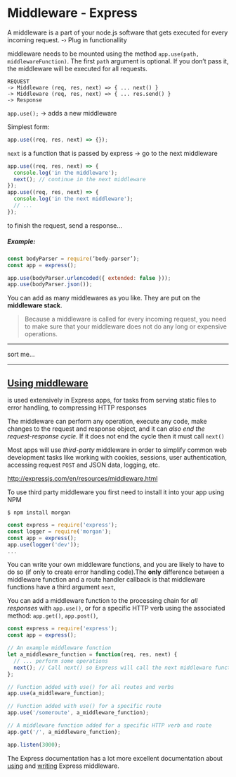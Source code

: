# Middleware - Express

A middleware is a part of your node.js software that gets executed for every incoming request. -› Plug in functionallity

middleware needs to be mounted using the method `app.use(path, middlewareFunction)`. The first `path` argument is optional. If you don’t pass it, the middleware will be executed for all requests.

```
REQUEST 
-> Middleware (req, res, next) => { ... next() }  
-> Middleware (req, res, next) => { ... res.send() }  
-> Response
```



`app.use();` -> adds a new middleware

Simplest form:

```js
app.use((req, res, next) => {});
```

`next` is a function that is passed by express -> go to the next middleware

```js
app.use((req, res, next) => {
  console.log('in the middleware');
  next(); // continue in the next middleware
});
app.use((req, res, next) => {
  console.log('in the next middleware');
  // ...
});
```

to finish the request, send a response…

##### Example:

```js
const bodyParser = require(‘body-parser’);
const app = express();

app.use(bodyParser.urlencoded({ extended: false }));
app.use(bodyParser.json());
```

You can add as many middlewares as you like. They are put on the **middleware stack**.

> Because a middleware is called for every incoming request, you need to make sure that your middleware does not do any long or expensive operations.

---

sort me…

---

## [Using middleware](https://developer.mozilla.org/en-US/docs/Learn/Server-side/Express_Nodejs/Introduction#using_middleware)

is used extensively in Express apps, for tasks from serving static files to error handling, to compressing HTTP responses

The middleware can perform any operation, execute any code, make changes to the request and response object, and it can _also end the request-response cycle_. If it does not end the cycle then it must call `next()`

Most apps will use _third-party_ middleware in order to simplify common web development tasks like working with cookies, sessions, user authentication, accessing request `POST` and JSON data, logging, etc.

http://expressjs.com/en/resources/middleware.html

To use third party middleware you first need to install it into your app using NPM

```
$ npm install morgan
```

```js
const express = require('express');
const logger = require('morgan');
const app = express();
app.use(logger('dev'));
...
```

You can write your own middleware functions, and you are likely to have to do so (if only to create error handling code).The **only** difference between a middleware function and a route handler callback is that middleware functions have a third argument `next`,

You can add a middleware function to the processing chain for _all responses_ with `app.use()`, or for a specific HTTP verb using the associated method: `app.get()`, `app.post()`,

```js
const express = require('express');
const app = express();

// An example middleware function
let a_middleware_function = function(req, res, next) {
  // ... perform some operations
  next(); // Call next() so Express will call the next middleware function in the chain.
};

// Function added with use() for all routes and verbs
app.use(a_middleware_function);

// Function added with use() for a specific route
app.use('/someroute', a_middleware_function);

// A middleware function added for a specific HTTP verb and route
app.get('/', a_middleware_function);

app.listen(3000);
```

The Express documentation has a lot more excellent documentation about [using](https://expressjs.com/en/guide/using-middleware.html) and [writing](http://expressjs.com/en/guide/writing-middleware.html) Express middleware.
